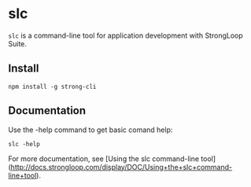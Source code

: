# slc

`slc` is a command-line tool for application development with StrongLoop Suite.

## Install

    npm install -g strong-cli

## Documentation

Use the -help command to get basic comand help:

    slc -help

For more documentation, see [Using the slc command-line tool]
(http://docs.strongloop.com/display/DOC/Using+the+slc+command-line+tool).
